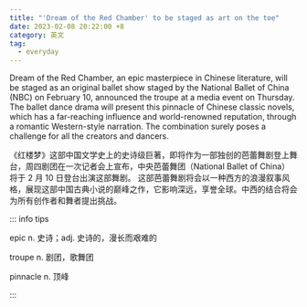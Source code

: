 ```yaml
---
title: "'Dream of the Red Chamber' to be staged as art on the toe"
date: 2023-02-08 20:22:00 +8
category: 英文
tag:
  - everyday
---
```


Dream of the Red Chamber, an epic masterpiece in Chinese literature, will be staged as an original ballet show staged by the National Ballet of China (NBC) on February 10, announced the troupe at a media event on Thursday. The ballet dance drama will present this pinnacle of ­Chinese classic novels, which has a far-reaching influence and world-renowned reputation, through a romantic Western-­style narration. The combination surely poses a challenge for all the creators and dancers.

《红楼梦》这部中国文学史上的史诗级巨著，即将作为一部独创的芭蕾舞剧登上舞台，周四剧团在一次记者会上宣布，中央芭蕾舞团（National Ballet of China）将于 2 月 10 日登台出演这部舞剧。 这部芭蕾舞剧将会以一种西方的浪漫叙事风格，展现这部中国古典小说的巅峰之作，它影响深远，享誉全球。中西的结合将会为所有创作者和舞者提出挑战。

::: info tips

epic n. 史诗；adj. 史诗的，漫长而艰难的

troupe n. 剧团，歌舞团

pinnacle n. 顶峰

:::
